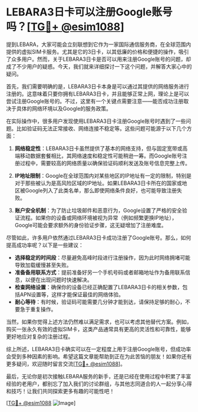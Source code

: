 # LEBARA3日卡可以注册Google账号吗？[[TG💪+ @esim1088](https://t.me/s/esim1088)]

提到LEBARA，大家可能会立刻联想到它作为一家国际通信服务商，在全球范围内提供的虚拟SIM卡服务。尤其是它的3日卡，以其低廉的价格和便捷的操作，吸引了众多用户。然而，关于LEBARA3日卡是否可以用来注册Google账号的问题，却成了不少用户的疑惑。今天，我们就来详细探讨一下这个问题，并解答大家心中的疑问。

首先，我们需要明确的是，LEBARA3日卡本身是可以通过其提供的网络服务进行注册的。这意味着只要你拥有LEBARA3日卡，并且能够正常上网，理论上是可以尝试注册Google账号的。不过，这里有一个关键点需要注意——能否成功注册取决于具体的网络环境以及Google的服务政策。

在实际操作中，很多用户发现使用LEBARA3日卡注册Google账号时遇到了一些问题。比如验证码无法正常接收、网络连接不稳定等。这些问题可能源于以下几个方面：

1. **网络稳定性**：LEBARA3日卡虽然提供了基本的网络支持，但与固定宽带或高端移动数据套餐相比，其网络速度和稳定性可能稍逊一筹。而Google账号注册过程中，需要较高的网络质量以确保验证码顺利发送及账号信息完整上传。
   
2. **IP地址限制**：Google在全球范围内对某些地区的IP地址有一定的限制，特别是对于那些被认为是高风险区域的IP地址。如果LEBARA3日卡所在的国家或地区被Google列入了此类名单，那么即使网络条件良好，也可能导致注册失败。

3. **账户安全机制**：为了防止垃圾邮件和恶意行为，Google设置了严格的安全验证流程。如果你的设备或网络环境被视为异常（例如频繁更换IP地址），Google可能会要求额外的身份验证步骤，这无疑增加了注册难度。

尽管如此，许多用户依然通过LEBARA3日卡成功注册了Google账号。那么，如何提高成功率呢？以下是一些建议：

- **选择稳定的时间段**：尽量避免高峰时段进行注册操作，因为此时网络拥堵可能导致加载缓慢甚至失败。
- **准备备用联系方式**：提前准备好另一个手机号码或者邮箱地址作为备用联系信息，以便在出现问题时快速解决。
- **检查网络设置**：确保你的设备已经正确配置了LEBARA3日卡的相关参数，包括APN设置等，这样才能保证最佳的网络体验。
- **耐心等待**：有时候，验证码可能需要几分钟才能到达，请保持足够的耐心，不要急于重复操作。

当然，如果你觉得上述方法仍然难以满足需求，也可以考虑其他替代方案。例如，购买一张永久有效的虚拟SIM卡，这类产品通常具有更高的灵活性和可靠性，能够更好地应对复杂的注册过程。

综上所述，LEBARA3日卡确实可以在一定程度上用于注册Google账号，但成功率会受到多种因素的影响。希望这篇文章能帮助到正在为此苦恼的朋友！如果你还有更多疑问，欢迎随时留言交流[[TG💪+ @esim1088](https://t.me/s/esim1088)]。

最后，无论你是初次接触LEBARA服务的新手，还是已经在使用过程中积累了丰富经验的老用户，都别忘了加入我们的讨论群组，与其他志同道合的人一起分享心得和技巧！让我们共同探索更多有趣的可能性吧！

[[TG💪+ @esim1088](https://t.me/s/esim1088) ![Image](https://i.postimg.cc/4NQfJmqS/Snipaste-2025-05-13-00-14-12.png)]